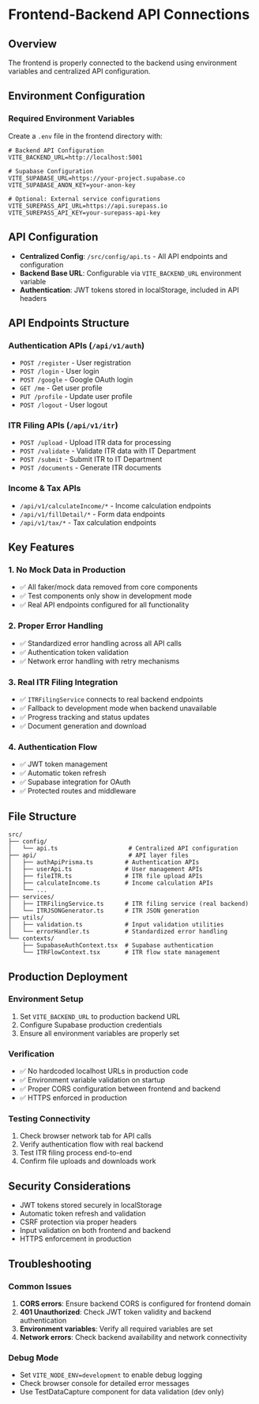 # Frontend-Backend API Connections

## Overview
The frontend is properly connected to the backend using environment variables and centralized API configuration.

## Environment Configuration

### Required Environment Variables
Create a `.env` file in the frontend directory with:

```env
# Backend API Configuration
VITE_BACKEND_URL=http://localhost:5001

# Supabase Configuration  
VITE_SUPABASE_URL=https://your-project.supabase.co
VITE_SUPABASE_ANON_KEY=your-anon-key

# Optional: External service configurations
VITE_SUREPASS_API_URL=https://api.surepass.io
VITE_SUREPASS_API_KEY=your-surepass-api-key
```

## API Configuration
- **Centralized Config**: `/src/config/api.ts` - All API endpoints and configuration
- **Backend Base URL**: Configurable via `VITE_BACKEND_URL` environment variable
- **Authentication**: JWT tokens stored in localStorage, included in API headers

## API Endpoints Structure

### Authentication APIs (`/api/v1/auth`)
- `POST /register` - User registration
- `POST /login` - User login  
- `POST /google` - Google OAuth login
- `GET /me` - Get user profile
- `PUT /profile` - Update user profile
- `POST /logout` - User logout

### ITR Filing APIs (`/api/v1/itr`)
- `POST /upload` - Upload ITR data for processing
- `POST /validate` - Validate ITR data with IT Department
- `POST /submit` - Submit ITR to IT Department
- `POST /documents` - Generate ITR documents

### Income & Tax APIs
- `/api/v1/calculateIncome/*` - Income calculation endpoints
- `/api/v1/fillDetail/*` - Form data endpoints
- `/api/v1/tax/*` - Tax calculation endpoints

## Key Features

### 1. No Mock Data in Production
- ✅ All faker/mock data removed from core components
- ✅ Test components only show in development mode
- ✅ Real API endpoints configured for all functionality

### 2. Proper Error Handling
- ✅ Standardized error handling across all API calls
- ✅ Authentication token validation
- ✅ Network error handling with retry mechanisms

### 3. Real ITR Filing Integration
- ✅ `ITRFilingService` connects to real backend endpoints
- ✅ Fallback to development mode when backend unavailable
- ✅ Progress tracking and status updates
- ✅ Document generation and download

### 4. Authentication Flow
- ✅ JWT token management
- ✅ Automatic token refresh
- ✅ Supabase integration for OAuth
- ✅ Protected routes and middleware

## File Structure

```
src/
├── config/
│   └── api.ts                    # Centralized API configuration
├── api/                          # API layer files
│   ├── authApiPrisma.ts         # Authentication APIs
│   ├── userApi.ts               # User management APIs
│   ├── fileITR.ts               # ITR file upload APIs
│   ├── calculateIncome.ts       # Income calculation APIs
│   └── ...
├── services/
│   ├── ITRFilingService.ts      # ITR filing service (real backend)
│   └── ITRJSONGenerator.ts      # ITR JSON generation
├── utils/
│   ├── validation.ts            # Input validation utilities
│   └── errorHandler.ts          # Standardized error handling
└── contexts/
    ├── SupabaseAuthContext.tsx  # Supabase authentication
    └── ITRFlowContext.tsx       # ITR flow state management
```

## Production Deployment

### Environment Setup
1. Set `VITE_BACKEND_URL` to production backend URL
2. Configure Supabase production credentials
3. Ensure all environment variables are properly set

### Verification
- ✅ No hardcoded localhost URLs in production code
- ✅ Environment variable validation on startup
- ✅ Proper CORS configuration between frontend and backend
- ✅ HTTPS enforced in production

### Testing Connectivity
1. Check browser network tab for API calls
2. Verify authentication flow with real backend
3. Test ITR filing process end-to-end
4. Confirm file uploads and downloads work

## Security Considerations
- JWT tokens stored securely in localStorage
- Automatic token refresh and validation
- CSRF protection via proper headers
- Input validation on both frontend and backend
- HTTPS enforcement in production

## Troubleshooting

### Common Issues
1. **CORS errors**: Ensure backend CORS is configured for frontend domain
2. **401 Unauthorized**: Check JWT token validity and backend authentication
3. **Environment variables**: Verify all required variables are set
4. **Network errors**: Check backend availability and network connectivity

### Debug Mode
- Set `VITE_NODE_ENV=development` to enable debug logging
- Check browser console for detailed error messages
- Use TestDataCapture component for data validation (dev only)